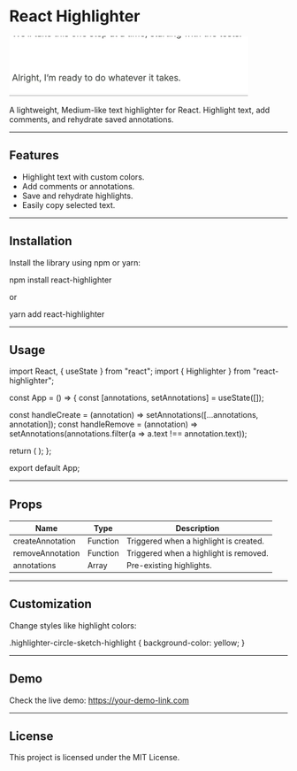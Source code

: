 # React Highlighter

![React Highlighter Demo](./assets/highlighter-demo.gif)

A lightweight, Medium-like text highlighter for React. Highlight text, add comments, and rehydrate saved annotations.

---

## Features

- Highlight text with custom colors.
- Add comments or annotations.
- Save and rehydrate highlights.
- Easily copy selected text.

---

## Installation

Install the library using npm or yarn:

npm install react-highlighter

or

yarn add react-highlighter

---

## Usage

import React, { useState } from "react";
import { Highlighter } from "react-highlighter";

const App = () => {
const [annotations, setAnnotations] = useState([]);

const handleCreate = (annotation) => setAnnotations([...annotations, annotation]);
const handleRemove = (annotation) => setAnnotations(annotations.filter(a => a.text !== annotation.text));

return (
<Highlighter
      createAnnotation={handleCreate}
      removeAnnotation={handleRemove}
      annotations={annotations}
    />
);
};

export default App;

---

## Props

| Name             | Type     | Description                            |
| ---------------- | -------- | -------------------------------------- |
| createAnnotation | Function | Triggered when a highlight is created. |
| removeAnnotation | Function | Triggered when a highlight is removed. |
| annotations      | Array    | Pre-existing highlights.               |

---

## Customization

Change styles like highlight colors:

.highlighter-circle-sketch-highlight {
background-color: yellow;
}

---

## Demo

Check the live demo: https://your-demo-link.com

---

## License

This project is licensed under the MIT License.
